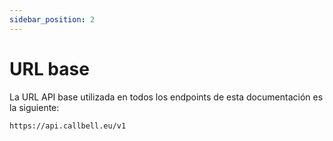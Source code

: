 ```yaml
---
sidebar_position: 2
---
```


# URL base

La URL API base utilizada en todos los endpoints de esta documentación es la siguiente:

```
https://api.callbell.eu/v1
```